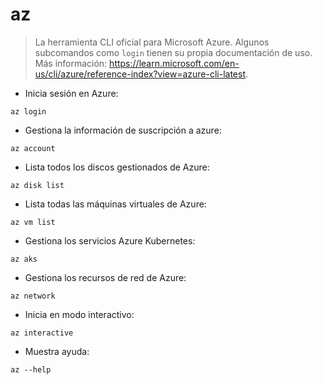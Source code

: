 # az

> La herramienta CLI oficial para Microsoft Azure.
> Algunos subcomandos como `login` tienen su propia documentación de uso.
> Más información: <https://learn.microsoft.com/en-us/cli/azure/reference-index?view=azure-cli-latest>.

- Inicia sesión en Azure:

`az login`

- Gestiona la información de suscripción a azure:

`az account`

- Lista todos los discos gestionados de Azure:

`az disk list`

- Lista todas las máquinas virtuales de Azure:

`az vm list`

- Gestiona los servicios Azure Kubernetes:

`az aks`

- Gestiona los recursos de red de Azure:

`az network`

- Inicia en modo interactivo:

`az interactive`

- Muestra ayuda:

`az --help`
